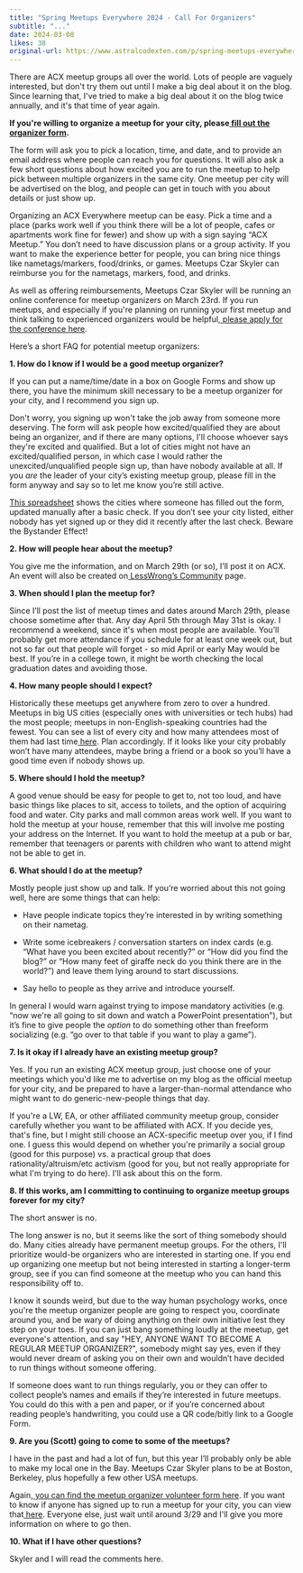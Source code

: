 ```yaml
---
title: "Spring Meetups Everywhere 2024 - Call For Organizers"
subtitle: "..."
date: 2024-03-08
likes: 38
original-url: https://www.astralcodexten.com/p/spring-meetups-everywhere-2024-call
---
```

There are ACX meetup groups all over the world. Lots of people are vaguely interested, but don't try them out until I make a big deal about it on the blog. Since learning that, I've tried to make a big deal about it on the blog twice annually, and it's that time of year again.

 **If you're willing to organize a meetup for your city, please[ fill out the organizer form](https://forms.gle/N7armfeK7C5ZznkU6).**

The form will ask you to pick a location, time, and date, and to provide an email address where people can reach you for questions. It will also ask a few short questions about how excited you are to run the meetup to help pick between multiple organizers in the same city. One meetup per city will be advertised on the blog, and people can get in touch with you about details or just show up.

Organizing an ACX Everywhere meetup can be easy. Pick a time and a place (parks work well if you think there will be a lot of people, cafes or apartments work fine for fewer) and show up with a sign saying “ACX Meetup.” You don’t need to have discussion plans or a group activity. If you want to make the experience better for people, you can bring nice things like nametags/markers, food/drinks, or games. Meetups Czar Skyler can reimburse you for the nametags, markers, food, and drinks.

As well as offering reimbursements, Meetups Czar Skyler will be running an online conference for meetup organizers on March 23rd. If you run meetups, and especially if you're planning on running your first meetup and think talking to experienced organizers would be helpful,[ please apply for the conference here](https://forms.gle/fiKmHrH65gkpUc8H7).

Here’s a short FAQ for potential meetup organizers:

 **1\. How do I know if I would be a good meetup organizer?**

If you can put a name/time/date in a box on Google Forms and show up there, you have the minimum skill necessary to be a meetup organizer for your city, and I recommend you sign up. 

Don't worry, you signing up won't take the job away from someone more deserving. The form will ask people how excited/qualified they are about being an organizer, and if there are many options, I'll choose whoever says they're excited and qualified. But a lot of cities might not have an excited/qualified person, in which case I would rather the unexcited/unqualified people sign up, than have nobody available at all. If you _are_ the leader of your city’s existing meetup group, please fill in the form anyway and say so to let me know you’re still active.

[This spreadsheet](https://docs.google.com/spreadsheets/d/1f4J7Vid7nV9U4IEOPgU0EOKsya33iV_OfwMLMstez60/edit?usp=sharing) shows the cities where someone has filled out the form, updated manually after a basic check. If you don’t see your city listed, either nobody has yet signed up or they did it recently after the last check. Beware the Bystander Effect!

 **2\. How will people hear about the meetup?**

You give me the information, and on March 29th (or so), I’ll post it on ACX. An event will also be created on[ LessWrong’s Community](https://www.lesswrong.com/community) page. 

**3\. When should I plan the meetup for?**

Since I’ll post the list of meetup times and dates around March 29th, please choose sometime after that. Any day April 5th through May 31st is okay. I recommend a weekend, since it's when most people are available. You’ll probably get more attendance if you schedule for at least one week out, but not so far out that people will forget - so mid April or early May would be best. If you’re in a college town, it might be worth checking the local graduation dates and avoiding those.

 **4\. How many people should I expect?**

Historically these meetups get anywhere from zero to over a hundred. Meetups in big US cities (especially ones with universities or tech hubs) had the most people; meetups in non-English-speaking countries had the fewest. You can see a list of every city and how many attendees most of them had last time[ here](https://docs.google.com/spreadsheets/d/1awPp1g2YigcGXOqaLPb8ecED0kRra9Q_KRcG-uyHomA/edit?usp=sharing). Plan accordingly. If it looks like your city probably won’t have many attendees, maybe bring a friend or a book so you’ll have a good time even if nobody shows up.

 **5\. Where should I hold the meetup?**

A good venue should be easy for people to get to, not too loud, and have basic things like places to sit, access to toilets, and the option of acquiring food and water. City parks and mall common areas work well. If you want to hold the meetup at your house, remember that this will involve me posting your address on the Internet. If you want to hold the meetup at a pub or bar, remember that teenagers or parents with children who want to attend might not be able to get in. 

**6\. What should I do at the meetup?**

Mostly people just show up and talk. If you’re worried about this not going well, here are some things that can help:

  * Have people indicate topics they’re interested in by writing something on their nametag.

  * Write some icebreakers / conversation starters on index cards (e.g. “What have you been excited about recently?” or “How did you find the blog?” or “How many feet of giraffe neck do you think there are in the world?”) and leave them lying around to start discussions.

  * Say hello to people as they arrive and introduce yourself.




In general I would warn against trying to impose mandatory activities (e.g. “now we're all going to sit down and watch a PowerPoint presentation”), but it’s fine to give people the _option_ to do something other than freeform socializing (e.g. “go over to that table if you want to play a game”).

 **7\. Is it okay if I already have an existing meetup group?**

Yes. If you run an existing ACX meetup group, just choose one of your meetings which you'd like me to advertise on my blog as the official meetup for your city, and be prepared to have a larger-than-normal attendance who might want to do generic-new-people things that day.

If you're a LW, EA, or other affiliated community meetup group, consider carefully whether you want to be affiliated with ACX. If you decide yes, that's fine, but I might still choose an ACX-specific meetup over you, if I find one. I guess this would depend on whether you're primarily a social group (good for this purpose) vs. a practical group that does rationality/altruism/etc activism (good for you, but not really appropriate for what I'm trying to do here). I'll ask about this on the form.

 **8\. If this works, am I committing to continuing to organize meetup groups forever for my city?**

The short answer is no.

The long answer is no, but it seems like the sort of thing somebody should do. Many cities already have permanent meetup groups. For the others, I'll prioritize would-be organizers who are interested in starting one. If you end up organizing one meetup but not being interested in starting a longer-term group, see if you can find someone at the meetup who you can hand this responsibility off to.

I know it sounds weird, but due to the way human psychology works, once you're the meetup organizer people are going to respect you, coordinate around you, and be wary of doing anything on their own initiative lest they step on your toes. If you can just bang something loudly at the meetup, get everyone's attention, and say "HEY, ANYONE WANT TO BECOME A REGULAR MEETUP ORGANIZER?", somebody might say yes, even if they would never dream of asking you on their own and wouldn’t have decided to run things without someone offering. 

If someone does want to run things regularly, you or they can offer to collect people’s names and emails if they’re interested in future meetups. You could do this with a pen and paper, or if you’re concerned about reading people’s handwriting, you could use a QR code/bitly link to a Google Form.

 **9\. Are you (Scott) going to come to some of the meetups?**

I have in the past and had a lot of fun, but this year I’ll probably only be able to make my local one in the Bay. Meetups Czar Skyler plans to be at Boston, Berkeley, plus hopefully a few other USA meetups.

Again,[ you can find the meetup organizer volunteer form here](https://forms.gle/N7armfeK7C5ZznkU6). If you want to know if anyone has signed up to run a meetup for your city, you can view that[ here](https://docs.google.com/spreadsheets/d/1f4J7Vid7nV9U4IEOPgU0EOKsya33iV_OfwMLMstez60/edit?usp=sharing). Everyone else, just wait until around 3/29 and I'll give you more information on where to go then.

 **10\. What if I have other questions?**

Skyler and I will read the comments here.
